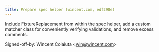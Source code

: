 ```yaml
---
title: Prepare spec helper (wincent.com, edf298e)
---
```


Include FixtureReplacement from within the spec helper, add a custom matcher class for conveniently verifying validations, and remove excess comments.

Signed-off-by: Wincent Colaiuta &lt;win@wincent.com&gt;

